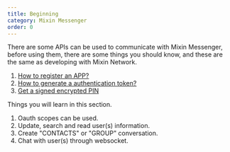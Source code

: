 ```yaml
---
title: Beginning
category: Mixin Messenger
order: 0
---
```


There are some APIs can be used to communicate with Mixin Messenger, before using them, there are some things you should know, and these are the same as developing with Mixin Network.

1. [How to register an APP?]({{site.baseurl}}/alpha-mixin-network/register-app/)
2. [How to generate a authentication token?]({{site.baseurl}}/alpha-mixin-network/authentication-token/)
3. [Get a signed encrypted PIN]({{site.baseurl}}/alpha-mixin-network/encrypted-pin/)

Things you will learn in this section.

1. Oauth scopes can be used.
2. Update, search and read user(s) information.
3. Create "CONTACTS" or "GROUP" conversation.
4. Chat with user(s) through websocket.
